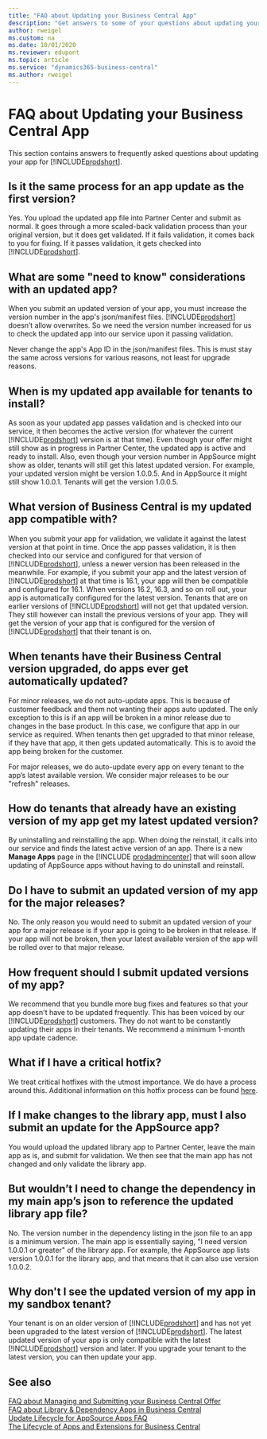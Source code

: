 ```yaml
---
title: "FAQ about Updating your Business Central App"
description: "Get answers to some of your questions about updating your app for Dynamics 365 Business Central"
author: rweigel
ms.custom: na
ms.date: 10/01/2020
ms.reviewer: edupont
ms.topic: article
ms.service: "dynamics365-business-central"
ms.author: rweigel
---
```


# FAQ about Updating your Business Central App

This section contains answers to frequently asked questions about updating your app for [!INCLUDE[prodshort](../includes/prodshort.md)].

## Is it the same process for an app update as the first version?

Yes. You upload the updated app file into Partner Center and submit as normal. It goes through a more scaled-back validation process than your original version, but it does get validated. If it fails validation, it comes back to you for fixing. If it passes validation, it gets checked into [!INCLUDE[prodshort](includes/prodshort.md)].

## What are some "need to know" considerations with an updated app?

When you submit an updated version of your app, you must increase the version number in the app's json/manifest  files. [!INCLUDE[prodshort](includes/prodshort.md)] doesn’t allow overwrites. So we need the version number increased for us to check the updated app into our service upon it passing validation.

Never change the app's App ID in the json/manifest files. This is must stay the same across versions for various reasons, not least for upgrade reasons.

## When is my updated app available for tenants to install?

As soon as your updated app passes validation and is checked into our service, it then becomes the active version (for whatever the current [!INCLUDE[prodshort](includes/prodshort.md)] version is at that time). Even though your offer might still show as in progress in Partner Center, the updated app is active and ready to install. Also, even though your version number in AppSource might show as older, tenants will still get this latest updated version. For example, your updated version might be version 1.0.0.5. And in AppSource it might still show 1.0.0.1. Tenants will get the version 1.0.0.5.

## What version of Business Central is my updated app compatible with?

When you submit your app for validation, we validate it against the latest version at that point in time. Once the app passes validation, it is then checked into our service and configured for that version of [!INCLUDE[prodshort](includes/prodshort.md)], unless a newer version has been released in the meanwhile. For example, if you submit your app and the latest version of [!INCLUDE[prodshort](includes/prodshort.md)] at that time is 16.1, your app will then be compatible and configured for 16.1. When versions 16.2, 16.3, and so on roll out, your app is automatically configured for the latest version. Tenants that are on earlier versions of [!INCLUDE[prodshort](includes/prodshort.md)] will not get that updated version. They still however can install the previous versions of your app. They will get the version of your app that is configured for the version of [!INCLUDE[prodshort](includes/prodshort.md)] that their tenant is on.

## When tenants have their Business Central version upgraded, do apps ever get automatically updated?

For minor releases, we do not auto-update apps. This is because of customer feedback and them not wanting their apps auto updated. The only exception to this is if an app will be broken in a minor release due to changes in the base product. In this case, we configure that app in our service as required. When tenants then get upgraded to that minor release, if they have that app, it then gets updated automatically. This is to avoid the app being broken for the customer.

For major releases, we do auto-update every app on every tenant to the app’s latest available version. We consider major releases to be our "refresh" releases.

## How do tenants that already have an existing version of my app get my latest updated version?

By uninstalling and reinstalling the app. When doing the reinstall, it calls into our service and finds the latest active version of an app. There is a new **Manage Apps** page in the [!INCLUDE [prodadmincenter](includes/prodadmincenter.md)] that will soon allow updating of AppSource apps without having to do uninstall and reinstall.

## Do I have to submit an updated version of my app for the major releases?

No. The only reason you would need to submit an updated version of your app for a major release is if your app is going to be broken in that release. If your app will not be broken, then your latest available version of the app will be rolled over to that major release.

## How frequent should I submit updated versions of my app?

We recommend that you bundle more bug fixes and features so that your app doesn't have to be updated frequently. This has been voiced by our [!INCLUDE[prodshort](includes/prodshort.md)] customers. They do not want to be constantly updating their apps in their tenants. We recommend a minimum 1-month app update cadence.

## What if I have a critical hotfix?

We treat critical hotfixes with the utmost importance. We do have a process around this. Additional information on this hotfix process can be found [here](devenv-update-app-life-cycle-faq.md#what-if-a-customer-reports-a-critical-bug-in-my-app-and-needs-an-immediate-hotfix-version-of-my-app).

## If I make changes to the library app, must I also submit an update for the AppSource app?

You would upload the updated library app to Partner Center, leave the main app as is, and submit for validation. We then see that the main app has not changed and only validate the library app.

## But wouldn’t I need to change the dependency in my main app’s json to reference the updated library app file? 

No. The version number in the dependency listing in the json file to an app is a minimum version. The main app is essentially saying, "I need version 1.0.0.1 or greater" of the library app. For example, the AppSource app lists version 1.0.0.1 for the library app, and that means that it can also use version 1.0.0.2.

## Why don't I see the updated version of my app in my sandbox tenant?

Your tenant is on an older version of [!INCLUDE[prodshort](includes/prodshort.md)] and has not yet been upgraded to the latest version of [!INCLUDE[prodshort](includes/prodshort.md)]. The latest updated version of your app is only compatible with the latest [!INCLUDE[prodshort](includes/prodshort.md)] version and later. If you upgrade your tenant to the latest version, you can then update your app.

## See also

[FAQ about Managing and Submitting your Business Central Offer](app-faq-offer.md)  
[FAQ about Library & Dependency Apps in Business Central](app-faq-dependencies-libraries.md)  
[Update Lifecycle for AppSource Apps FAQ](devenv-update-app-life-cycle-faq.md)  
[The Lifecycle of Apps and Extensions for Business Central](devenv-app-life-cycle.md)  
